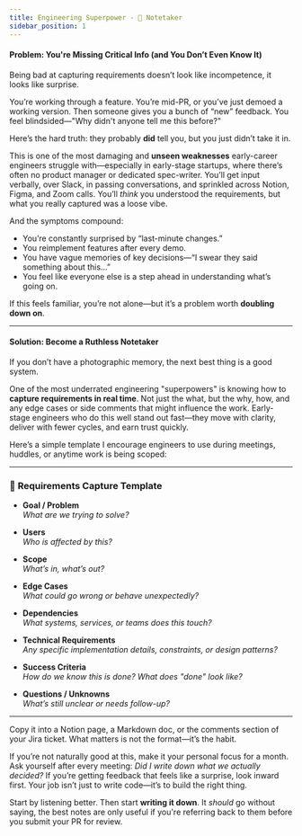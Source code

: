 ```yaml
---
title: Engineering Superpower - 📝 Notetaker
sidebar_position: 1
---
```


#### **Problem: You're Missing Critical Info (and You Don’t Even Know It)**

Being bad at capturing requirements doesn’t look like incompetence, it looks like surprise.

You’re working through a feature. You’re mid-PR, or you’ve just demoed a working version. Then someone gives you a bunch of “new” feedback. You feel blindsided—"Why didn't anyone tell me this before?"

Here’s the hard truth: they probably **did** tell you, but you just didn’t take it in.

This is one of the most damaging and **unseen weaknesses** early-career engineers struggle with—especially in early-stage startups, where there’s often no product manager or dedicated spec-writer. You’ll get input verbally, over Slack, in passing conversations, and sprinkled across Notion, Figma, and Zoom calls. You’ll *think* you understood the requirements, but what you really captured was a loose vibe.

And the symptoms compound:
- You’re constantly surprised by “last-minute changes.”
- You reimplement features after every demo.
- You have vague memories of key decisions—“I swear they said something about this…”
- You feel like everyone else is a step ahead in understanding what’s going on.

If this feels familiar, you’re not alone—but it’s a problem worth **doubling down on**.

---

#### **Solution: Become a Ruthless Notetaker**

If you don’t have a photographic memory, the next best thing is a good system.

One of the most underrated engineering "superpowers" is knowing how to **capture requirements in real time**. Not just the what, but the why, how, and any edge cases or side comments that might influence the work. Early-stage engineers who do this well stand out fast—they move with clarity, deliver with fewer cycles, and earn trust quickly.

Here’s a simple template I encourage engineers to use during meetings, huddles, or anytime work is being scoped:

---

### 📄 **Requirements Capture Template**

- **Goal / Problem**  
  _What are we trying to solve?_

- **Users**  
  _Who is affected by this?_

- **Scope**  
  _What’s in, what’s out?_

- **Edge Cases**  
  _What could go wrong or behave unexpectedly?_

- **Dependencies**  
  _What systems, services, or teams does this touch?_

- **Technical Requirements**  
  _Any specific implementation details, constraints, or design patterns?_

- **Success Criteria**  
  _How do we know this is done? What does "done" look like?_

- **Questions / Unknowns**  
  _What’s still unclear or needs follow-up?_

---

Copy it into a Notion page, a Markdown doc, or the comments section of your Jira ticket. What matters is not the format—it’s the habit.

If you’re not naturally good at this, make it your personal focus for a month. Ask yourself after every meeting: *Did I write down what we actually decided?* If you’re getting feedback that feels like a surprise, look inward first. Your job isn’t just to write code—it’s to build the right thing.

Start by listening better. Then start **writing it down**. It _should_ go without saying, the best notes are only useful if you're referring back to them before you submit your PR for review.